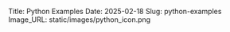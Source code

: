 Title: Python Examples
Date: 2025-02-18
Slug: python-examples
Image_URL: static/images/python_icon.png